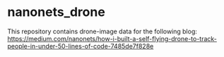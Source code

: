 # nanonets_drone
This repository contains drone-image data for the following blog: 
https://medium.com/nanonets/how-i-built-a-self-flying-drone-to-track-people-in-under-50-lines-of-code-7485de7f828e


